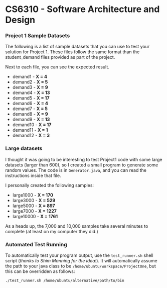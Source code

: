 # CS6310 - Software Architecture and Design 

### Project 1 Sample Datasets

The following is a list of sample datasets that you can use to test your solution for Project 1. These files follow the same format than the student_demand files provided as part of the project.

Next to each file, you can see the expected result.

* demand1 - __X = 4__
* demand2 - __X = 5__
* demand3 - __X = 9__
* demand4 - __X = 13__
* demand5 - __X = 17__
* demand6 - __X = 4__
* demand7 - __X = 5__
* demand8 - __X = 9__
* demand9 - __X = 13__
* demand10 - __X = 17__
* demand11 - __X = 1__
* demand12 - __X = 3__

### Large datasets

I thought it was going to be interesting to test Project1 code with some large datasets (larger than 600), so I created a small program to generate some random values. The code is in `Generator.java`, and you can read the instructions inside that file.

I personally created the following samples:

* large1000 - __X = 170__
* large3000 - __X = 529__
* large5000 - __X = 897__
* large7000 - __X = 1227__
* large10000 - __X = 1761__

As a heads up, the 7,000 and 10,000 samples take several minutes to complete (at least on my computer they did.)

### Automated Test Running

To automatically test your program output, use the `test_runner.sh` shell script (_thanks to Shim Manning for the idea!_). It will automatically assume the path to your java class to be `/home/ubuntu/workspace/ProjectOne`, but this can be overridden as follows:

```
./test_runner.sh /home/ubuntu/alternative/path/to/bin
```